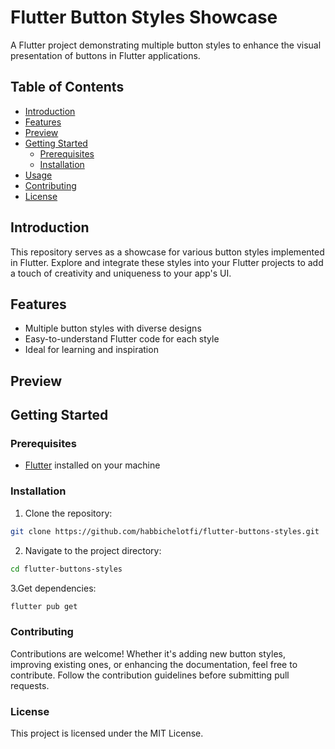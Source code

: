 # Flutter Button Styles Showcase

A Flutter project demonstrating multiple button styles to enhance the visual presentation of buttons in Flutter applications.

## Table of Contents
- [Introduction](#introduction)
- [Features](#features)
- [Preview](#preview)
- [Getting Started](#getting-started)
  - [Prerequisites](#prerequisites)
  - [Installation](#installation)
- [Usage](#usage)
- [Contributing](#contributing)
- [License](#license)

## Introduction

This repository serves as a showcase for various button styles implemented in Flutter. Explore and integrate these styles into your Flutter projects to add a touch of creativity and uniqueness to your app's UI.

## Features

- Multiple button styles with diverse designs
- Easy-to-understand Flutter code for each style
- Ideal for learning and inspiration

## Preview



## Getting Started

### Prerequisites

- [Flutter](https://flutter.dev/) installed on your machine

### Installation

1. Clone the repository:

```bash
git clone https://github.com/habbichelotfi/flutter-buttons-styles.git
```

2. Navigate to the project directory:
```bash
cd flutter-buttons-styles
```

3.Get dependencies:
```bash
flutter pub get
```
### Contributing
Contributions are welcome! Whether it's adding new button styles, improving existing ones, or enhancing the documentation, feel free to contribute. Follow the contribution guidelines before submitting pull requests.

### License
This project is licensed under the MIT License.


